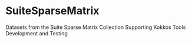 # SuiteSparseMatrix
Datasets from the Suite Sparse Matrix Collection Supporting Kokkos Tools Development and Testing
